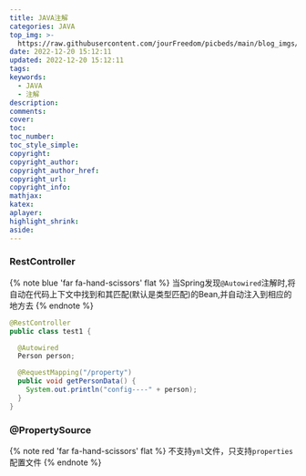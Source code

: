 ```yaml
---
title: JAVA注解
categories: JAVA
top_img: >-
  https://raw.githubusercontent.com/jourFreedom/picbeds/main/blog_imgs/8ea16b280878493e8b07cd4f33c4b465_9b9b8903ca754025ae8507dbb805525a_thumb.jpg
date: 2022-12-20 15:12:11
updated: 2022-12-20 15:12:11
tags:
keywords:
  - JAVA
  - 注解
description:
comments:
cover:
toc:
toc_number:
toc_style_simple:
copyright:
copyright_author:
copyright_author_href:
copyright_url:
copyright_info:
mathjax:
katex:
aplayer:
highlight_shrink:
aside:
---
```


### RestController

{% note blue 'far fa-hand-scissors' flat %}
当Spring发现`@Autowired`注解时,将自动在代码上下文中找到和其匹配(默认是类型匹配)的Bean,并自动注入到相应的地方去
{% endnote %}

```java
@RestController
public class test1 {

  @Autowired
  Person person;

  @RequestMapping("/property")
  public void getPersonData() {
    System.out.println("config----" + person);
  }
}
```

### @PropertySource

{% note red 'far fa-hand-scissors' flat %}
不支持`yml`文件，只支持`properties`配置文件
{% endnote %}
